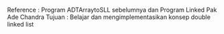 Reference : Program ADTArraytoSLL sebelumnya dan Program Linked Pak Ade Chandra
Tujuan    : Belajar dan mengimplementasikan konsep double linked list

